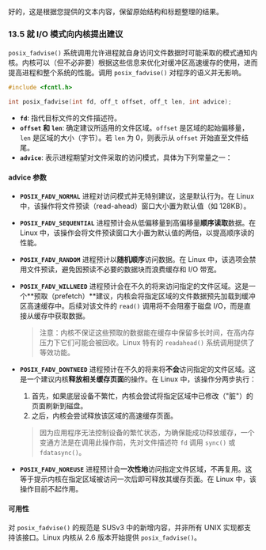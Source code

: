 好的，这是根据您提供的文本内容，保留原始结构和标题整理的结果。

### **13.5 就 I/O 模式向内核提出建议**

`posix_fadvise()` 系统调用允许进程就自身访问文件数据时可能采取的模式通知内核。内核可以（但不必非要）根据这些信息来优化对缓冲区高速缓存的使用，进而提高进程和整个系统的性能。调用 `posix_fadvise()` 对程序的语义并无影响。

```c
#include <fcntl.h>

int posix_fadvise(int fd, off_t offset, off_t len, int advice);
```

  * **`fd`**: 指代目标文件的文件描述符。
  * **`offset` 和 `len`**: 确定建议所适用的文件区域。`offset` 是区域的起始偏移量，`len` 是区域的大小（字节）。若 `len` 为 0，则表示从 `offset` 开始直至文件结尾。
  * **`advice`**: 表示进程期望对文件采取的访问模式，具体为下列常量之一：

#### **advice 参数**

  * **`POSIX_FADV_NORMAL`**
    进程对访问模式并无特别建议，这是默认行为。在 Linux 中，该操作将文件预读（read-ahead）窗口大小置为默认值（如 128KB）。

  * **`POSIX_FADV_SEQUENTIAL`**
    进程预计会从低偏移量到高偏移量**顺序读取**数据。在 Linux 中，该操作会将文件预读窗口大小置为默认值的两倍，以提高顺序读的性能。

  * **`POSIX_FADV_RANDOM`**
    进程预计以**随机顺序**访问数据。在 Linux 中，该选项会禁用文件预读，避免因预读不必要的数据块而浪费缓存和 I/O 带宽。

  * **`POSIX_FADV_WILLNEED`**
    进程预计会在不久的将来访问指定的文件区域。这是一个\*\*预取（prefetch）\*\*建议，内核会将指定区域的文件数据预先加载到缓冲区高速缓存中。后续对该文件的 `read()` 调用将不会阻塞于磁盘 I/O，而是直接从缓存中获取数据。

    > 注意：内核不保证这些预取的数据能在缓存中保留多长时间，在高内存压力下它们可能会被回收。Linux 特有的 `readahead()` 系统调用提供了等效功能。

  * **`POSIX_FADV_DONTNEED`**
    进程预计在不久的将来将**不会**访问指定的文件区域。这是一个建议内核**释放相关缓存页面**的操作。在 Linux 中，该操作分两步执行：

    1.  首先，如果底层设备不繁忙，内核会尝试将指定区域中已修改（"脏"）的页面刷新到磁盘。
    2.  之后，内核会尝试释放该区域的高速缓存页面。

    > 因为应用程序无法控制设备的繁忙状态，为确保能成功释放缓存，一个变通方法是在调用此操作前，先对文件描述符 `fd` 调用 `sync()` 或 `fdatasync()`。

  * **`POSIX_FADV_NOREUSE`**
    进程预计会**一次性地**访问指定文件区域，不再复用。这等于提示内核在指定区域被访问一次后即可释放其缓存页面。在 Linux 中，该操作目前不起作用。

#### **可用性**

对 `posix_fadvise()` 的规范是 SUSv3 中的新增内容，并非所有 UNIX 实现都支持该接口。Linux 内核从 2.6 版本开始提供 `posix_fadvise()`。